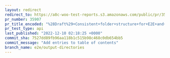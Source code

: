 ```yaml
---
layout: redirect
redirect_to: https://a8c-woo-test-reports.s3.amazonaws.com/public/pr/35907/api/index.html
pr_number: 35907
pr_title_encoded: "%28Draft%29+Consistent+folder+structure+for+E2E+and+API+test+results"
pr_test_type: api
last_published: "2022-12-10 02:18:25 +0000"
commit_sha: 7527dd89fb96aa118b1c515b98c468c0db654bb5
commit_message: "Add entries to table of contents"
branch_name: e2e/output-directories
---
```

